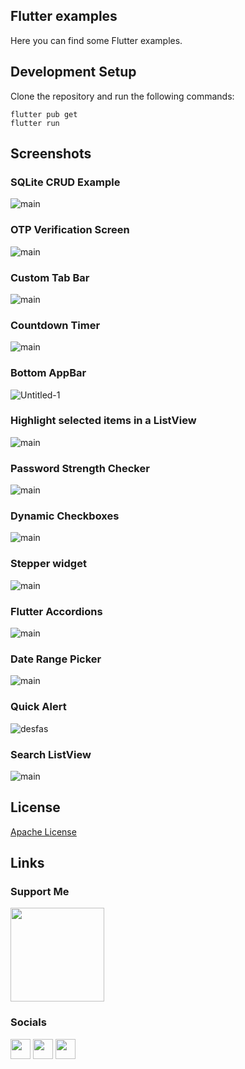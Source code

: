 ## Flutter examples

Here you can find some Flutter examples.

## Development Setup
Clone the repository and run the following commands:
```
flutter pub get
flutter run
```

## Screenshots

### SQLite CRUD Example
![main](https://user-images.githubusercontent.com/91388754/193295449-8b7c6066-f10a-4fb0-9fb2-bc100b1a8722.png)

### OTP Verification Screen
![main](https://user-images.githubusercontent.com/91388754/190915199-f6eb2ef4-fc96-4d1d-9110-1e03b0b54378.png)

### Custom Tab Bar
![main](https://user-images.githubusercontent.com/91388754/209634563-902afe8e-c591-4920-a468-405e63e3d8e5.png)

### Countdown Timer
![main](https://user-images.githubusercontent.com/91388754/198369023-1145c1c4-c1e0-4540-afaa-4f59cb6c63a0.png)

### Bottom AppBar
![Untitled-1](https://user-images.githubusercontent.com/91388754/219851156-1a6a1901-7731-43d8-b902-37ffb16034da.png)

### Highlight selected items in a ListView
![main](https://user-images.githubusercontent.com/91388754/194743462-f89393e7-cb1d-427e-ab77-ad55581fe265.png)

### Password Strength Checker
![main](https://user-images.githubusercontent.com/91388754/189608510-2dc918af-c5e2-480c-8737-64fe63f68198.png)

### Dynamic Checkboxes
![main](https://user-images.githubusercontent.com/91388754/196469404-0146576c-852e-48ff-8423-f976d9e63cff.png)

### Stepper widget
![main](https://user-images.githubusercontent.com/91388754/189622886-9d93b9be-e790-421f-a1fb-cda86eebd2a6.png)

### Flutter Accordions 
![main](https://user-images.githubusercontent.com/91388754/196024137-7159c296-1ff6-4bd7-a0b8-4ca7d7af1a98.png)

### Date Range Picker
![main](https://user-images.githubusercontent.com/91388754/189640363-89366b12-0b02-4559-bce2-cbc7492b6f41.png)

### Quick Alert
![desfas](https://user-images.githubusercontent.com/91388754/200108063-806cc26e-42ef-42c4-8173-b7e385e52af7.jpg)

### Search ListView
![main](https://user-images.githubusercontent.com/91388754/190403689-ddd2a35c-be7f-4f9f-a385-d899a64a7769.png)


## License
[Apache License](LICENSE)

## Links
### Support Me
<a href="https://www.buymeacoffee.com/AmirBayat"><img src="https://cdn.buymeacoffee.com/buttons/v2/default-yellow.png" width="150" /></a>
### Socials
<p align="left"> 
<a href="http://www.instagram.com/codewithflexz" target="_blank" rel="noreferrer"><img src="https://raw.githubusercontent.com/danielcranney/readme-generator/main/public/icons/socials/instagram.svg" width="32" height="32" /></a>
<a href="https://www.youtube.com/c/ProgrammingWithFlexZ" target="_blank" rel="noreferrer"><img src="https://raw.githubusercontent.com/danielcranney/readme-generator/main/public/icons/socials/youtube.svg" width="32" height="32" /></a>
<a href="https://znap.link/CodeWithFlexz" target="_blank" rel="noreferrer"><img src="https://uploads-ssl.webflow.com/6026bc921eff07d61a132750/602843b7b4409e5ea0cbcc1c_social-logo-2.png" width="32" height="32" /></a>
</p>





